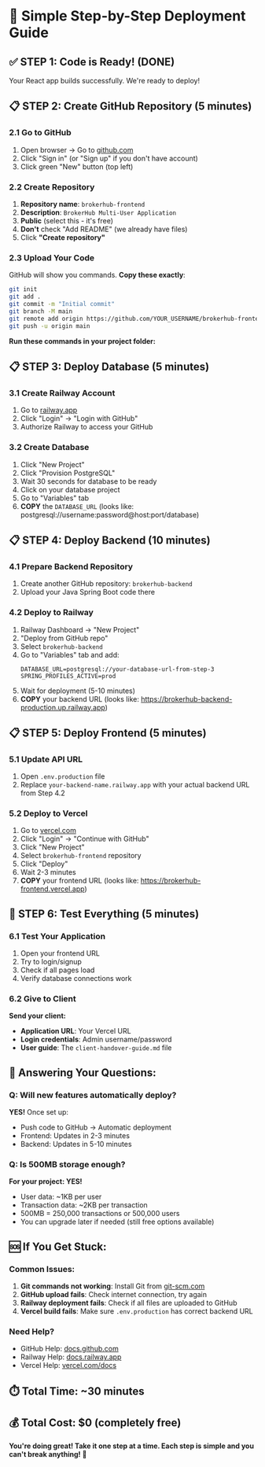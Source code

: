 # 🚀 Simple Step-by-Step Deployment Guide

## ✅ STEP 1: Code is Ready! (DONE)
Your React app builds successfully. We're ready to deploy!

## 📋 STEP 2: Create GitHub Repository (5 minutes)

### 2.1 Go to GitHub
1. Open browser → Go to [github.com](https://github.com)
2. Click "Sign in" (or "Sign up" if you don't have account)
3. Click green "New" button (top left)

### 2.2 Create Repository
1. **Repository name**: `brokerhub-frontend`
2. **Description**: `BrokerHub Multi-User Application`
3. **Public** (select this - it's free)
4. **Don't** check "Add README" (we already have files)
5. Click **"Create repository"**

### 2.3 Upload Your Code
GitHub will show you commands. **Copy these exactly**:

```bash
git init
git add .
git commit -m "Initial commit"
git branch -M main
git remote add origin https://github.com/YOUR_USERNAME/brokerhub-frontend.git
git push -u origin main
```

**Run these commands in your project folder:**

## 📋 STEP 3: Deploy Database (5 minutes)

### 3.1 Create Railway Account
1. Go to [railway.app](https://railway.app)
2. Click "Login" → "Login with GitHub"
3. Authorize Railway to access your GitHub

### 3.2 Create Database
1. Click "New Project"
2. Click "Provision PostgreSQL"
3. Wait 30 seconds for database to be ready
4. Click on your database project
5. Go to "Variables" tab
6. **COPY** the `DATABASE_URL` (looks like: postgresql://username:password@host:port/database)

## 📋 STEP 4: Deploy Backend (10 minutes)

### 4.1 Prepare Backend Repository
1. Create another GitHub repository: `brokerhub-backend`
2. Upload your Java Spring Boot code there

### 4.2 Deploy to Railway
1. Railway Dashboard → "New Project"
2. "Deploy from GitHub repo"
3. Select `brokerhub-backend`
4. Go to "Variables" tab and add:
   ```
   DATABASE_URL=postgresql://your-database-url-from-step-3
   SPRING_PROFILES_ACTIVE=prod
   ```
5. Wait for deployment (5-10 minutes)
6. **COPY** your backend URL (looks like: https://brokerhub-backend-production.up.railway.app)

## 📋 STEP 5: Deploy Frontend (5 minutes)

### 5.1 Update API URL
1. Open `.env.production` file
2. Replace `your-backend-name.railway.app` with your actual backend URL from Step 4.2

### 5.2 Deploy to Vercel
1. Go to [vercel.com](https://vercel.com)
2. Click "Login" → "Continue with GitHub"
3. Click "New Project"
4. Select `brokerhub-frontend` repository
5. Click "Deploy"
6. Wait 2-3 minutes
7. **COPY** your frontend URL (looks like: https://brokerhub-frontend.vercel.app)

## 🎉 STEP 6: Test Everything (5 minutes)

### 6.1 Test Your Application
1. Open your frontend URL
2. Try to login/signup
3. Check if all pages load
4. Verify database connections work

### 6.2 Give to Client
**Send your client:**
- **Application URL**: Your Vercel URL
- **Login credentials**: Admin username/password
- **User guide**: The `client-handover-guide.md` file

## 🔄 Answering Your Questions:

### Q: Will new features automatically deploy?
**YES!** Once set up:
- Push code to GitHub → Automatic deployment
- Frontend: Updates in 2-3 minutes
- Backend: Updates in 5-10 minutes

### Q: Is 500MB storage enough?
**For your project: YES!**
- User data: ~1KB per user
- Transaction data: ~2KB per transaction
- 500MB = 250,000 transactions or 500,000 users
- You can upgrade later if needed (still free options available)

## 🆘 If You Get Stuck:

### Common Issues:
1. **Git commands not working**: Install Git from [git-scm.com](https://git-scm.com)
2. **GitHub upload fails**: Check internet connection, try again
3. **Railway deployment fails**: Check if all files are uploaded to GitHub
4. **Vercel build fails**: Make sure `.env.production` has correct backend URL

### Need Help?
- GitHub Help: [docs.github.com](https://docs.github.com)
- Railway Help: [docs.railway.app](https://docs.railway.app)
- Vercel Help: [vercel.com/docs](https://vercel.com/docs)

## ⏱️ Total Time: ~30 minutes
## 💰 Total Cost: $0 (completely free)

**You're doing great! Take it one step at a time. Each step is simple and you can't break anything! 🎯**